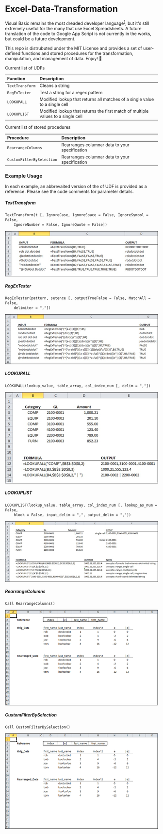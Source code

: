 # Excel-Data-Transformation

Visual Basic remains the most dreaded developer language<sup>[1]</sup>, but it's still extremely useful for the many that use Excel Spreadsheets. A future translation of the code to Google App Script is not currently in the works, but could be a future development.

This repo is distrubuted under the MIT License and provides a set of user-defined functions and stored procedures for the transformation, manipulation, and management of data. Enjoy! :punch:

Current list of UDFs

| Function | Description |
| :--- | :--- |
| `TextTransform` | Cleans a string |
| `RegExTester` | Test a string for a regex pattern |
| `LOOKUPALL` | Modified lookup that returns all matches of a single value to a single cell |
| `LOOKUPLIST` | Modified lookup that returns the first match of multiple values to a single cell |

Current list of stored procedures

| Procedure| Description |
| :--- |:--- |
| `RearrangeColumns` | Rearranges columnar data to your specification |
| `CustomFilterBySelection` | Rearranges columnar data to your specification |

### Example Usage
In each example, an abbrevaited version of the of UDF is provided as a reference. Please see the code comments for parameter details.

##### TextTransform
```
TextTransform(t [, IgnoreCase, IgnoreSpace = False, IgnoreSymbol = False,
	IgnoreNumber = False, IgnoreQuote = False])
```
![Sample usage image for TextTransform](/img/TextTransform.jpg)

##### RegExTester
```
RegExTester(pattern, setence [, outputTrueFalse = False, MatchAll = False,
	delimiter = ","])
```
![Sample usage image for RegExTester](/img/RegExTester.jpg)

##### LOOKUPALL
```
LOOKUPALL(lookup_value, table_array, col_index_num [, delim = ","])
```
![Sample usage image for LOOKUPALL](/img/LOOKUPALL.jpg)

##### LOOKUPLIST
```
LOOKUPLIST(lookup_value, table_array, col_index_num [, lookup_as_num = False,
    hlook = False, input_delim = ",", output_delim = ","])
```
![Sample usage image for LOOKUPLIST](/img/LOOKUPLIST.jpg)

##### RearrangeColumns
```
Call RearrangeColumns()
```
![Sample usage image for rearrangeColumns](/img/rearrangeColumns.gif)

##### CustomFilterBySelection
```
Call CustomFilterBySelection()
```
![Sample usage image for CustomFilterBySelection](/img/rearrangeColumns.gif)

[1]: http://stackoverflow.com/research/developer-survey-2016#technology-most-loved-dreaded-and-wanted
